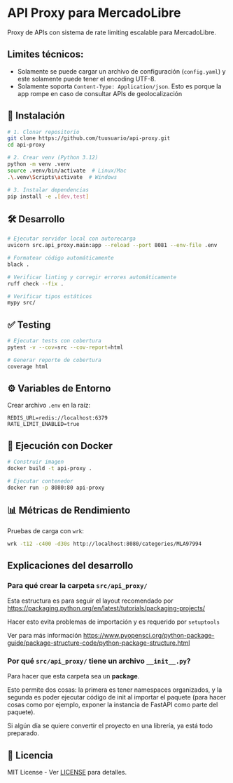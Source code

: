 # API Proxy para MercadoLibre

Proxy de APIs con sistema de rate limiting escalable para MercadoLibre.

## Limites técnicos:

- Solamente se puede cargar un archivo de configuración (`config.yaml`) y este solamente puede tener el encoding UTF-8.
- Solamente soporta `Content-Type: Application/json`. Esto es porque la app rompe en caso de consultar APIs de geolocalización

## 🚀 Instalación

```bash
# 1. Clonar repositorio
git clone https://github.com/tuusuario/api-proxy.git
cd api-proxy

# 2. Crear venv (Python 3.12)
python -m venv .venv
source .venv/bin/activate  # Linux/Mac
.\.venv\Scripts\activate  # Windows

# 3. Instalar dependencias
pip install -e .[dev,test]
```

## 🛠 Desarrollo

```bash
# Ejecutar servidor local con autorecarga
uvicorn src.api_proxy.main:app --reload --port 8081 --env-file .env

# Formatear código automáticamente
black .

# Verificar linting y corregir errores automáticamente
ruff check --fix .

# Verificar tipos estáticos
mypy src/
```

## ✅ Testing

```bash
# Ejecutar tests con cobertura
pytest -v --cov=src --cov-report=html

# Generar reporte de cobertura
coverage html
```

## ⚙️ Variables de Entorno

Crear archivo `.env` en la raíz:

```env
REDIS_URL=redis://localhost:6379
RATE_LIMIT_ENABLED=true
```

## 🐳 Ejecución con Docker

```bash
# Construir imagen
docker build -t api-proxy .

# Ejecutar contenedor
docker run -p 8080:80 api-proxy
```

## 📊 Métricas de Rendimiento

Pruebas de carga con `wrk`:

```bash
wrk -t12 -c400 -d30s http://localhost:8080/categories/MLA97994
```

## Explicaciones del desarrollo

### Para qué crear la carpeta `src/api_proxy/`

Esta estructura es para seguir el layout recomendado por https://packaging.python.org/en/latest/tutorials/packaging-projects/

Hacer esto evita problemas de importación y es requerido por `setuptools`

Ver para más información https://www.pyopensci.org/python-package-guide/package-structure-code/python-package-structure.html

### Por qué `src/api_proxy/` tiene un archivo `__init__.py`?

Para hacer que esta carpeta sea un **package**.

Esto permite dos cosas: la primera es tener namespaces organizados, y la segunda es poder ejecutar código de init al importar el paquete (para hacer cosas como por ejemplo, exponer la instancia de FastAPI como parte del paquete).

Si algún día se quiere convertir el proyecto en una librería, ya está todo preparado.

## 📄 Licencia

MIT License - Ver [LICENSE](LICENSE) para detalles.
